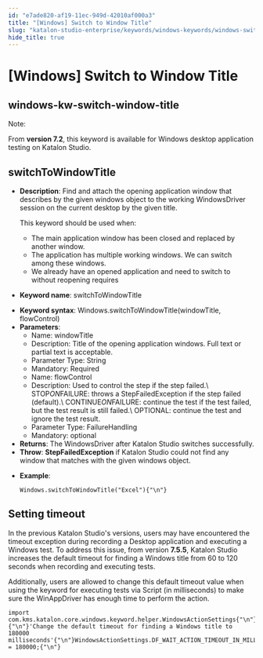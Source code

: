 ```yaml
---
id: "e7ade820-af19-11ec-949d-42010af000a3"
title: "[Windows] Switch to Window Title"
slug: "katalon-studio-enterprise/keywords/windows-keywords/windows-switch-to-window-title"
hide_title: true
---
```


# <a id="id_0" class="anchor_top_offset"/><a id="ariaid-title1" class="anchor_top_offset"/>[Windows] Switch to Window Title

  

## <a id="id_0__id" class="anchor_top_offset"/>windows-kw-switch-window-title

              
<div xmlns="http://www.w3.org/1999/xhtml" className="note note note_note"><span className="note__title">Note:</span> 
  <p className="p">From <strong className="ph b">version 7.2</strong>, this keyword is available for
    Windows desktop application testing on Katalon Studio.</p>
</div>
      
  

## <a id="id_0__id_1" class="anchor_top_offset"/>switchToWindowTitle

              
<ul xmlns="http://www.w3.org/1999/xhtml" className="ul">   <li className="li">     <p className="p">       <strong className="ph b">Description</strong>: Find and attach the opening       application window that describes by the given windows object to       the working WindowsDriver session on the current desktop by the       given title.</p>     <p className="p">This keyword should be used when:</p>     <ul className="ul">       <li className="li">The main application window has been closed and replaced by         another window.</li>       <li className="li">The application has multiple working windows. We can switch         among these windows.</li>       <li className="li">We already have an opened application and need to switch to         without reopening requires</li>     </ul>   </li>   <li className="li">     <p className="p">       <strong className="ph b">Keyword name</strong>: switchToWindowTitle</p>   </li>   <li className="li">     <strong className="ph b">Keyword syntax</strong>:     Windows.switchToWindowTitle(windowTitle, flowControl)</li>   <li className="li">     <strong className="ph b">Parameters</strong>:      <ul className="ul">       <li className="li">Name: windowTitle</li>       <li className="li">Description: Title of the opening application windows. Full         text or partial text is acceptable.</li>       <li className="li">Parameter Type: String</li>       <li className="li">Mandatory: Required</li>       <li className="li">Name: flowControl</li>       <li className="li">Description: Used to control the step if the step failed.\         STOP<em className="ph i">ON</em>FAILURE: throws a StepFailedException if the step         failed (default).\ CONTINUE<em className="ph i">ON</em>FAILURE: continue the test if         the test failed, but the test result is still failed.\ OPTIONAL:         continue the test and ignore the test result.</li>       <li className="li">Parameter Type: FailureHandling</li>       <li className="li">Mandatory: optional</li>     </ul>   </li>   <li className="li">     <strong className="ph b">Returns</strong>: The WindowsDriver after Katalon     Studio switches successfully.</li>   <li className="li">     <strong className="ph b">Throw</strong>: <strong className="ph b">StepFailedException</strong> if     Katalon Studio could not find any window that matches with the     given windows object.</li>   <li className="li">     <p className="p">       <strong className="ph b">Example</strong>:</p>     <pre className="pre codeblock"><code>Windows.switchToWindowTitle("Excel"){"\n"}</code></pre>   </li> </ul> 
      
  

## <a id="id_0__id_2" class="anchor_top_offset"/>Setting timeout

              
<p xmlns="http://www.w3.org/1999/xhtml" className="p">In the previous Katalon Studio's versions, users may have   encountered the timeout exception during recording a Desktop   application and executing a Windows test. To address this issue,   from version <strong className="ph b">7.5.5</strong>, Katalon Studio increases the   default timeout for finding a Windows title from 60 to 120 seconds   when recording and executing tests.</p> 
      
<p xmlns="http://www.w3.org/1999/xhtml" className="p">Additionally, users are allowed to change this default timeout   value when using the keyword for executing tests via Script (in   milliseconds) to make sure the WinAppDriver has enough time to   perform the action.</p> 
              
<pre xmlns="http://www.w3.org/1999/xhtml" className="pre codeblock"><code>import com.kms.katalon.core.windows.keyword.helper.WindowsActionSettings{"\n"}{"\n"}'Change the default timeout for finding a Windows title to 180000 milliseconds'{"\n"}WindowsActionSettings.DF_WAIT_ACTION_TIMEOUT_IN_MILLIS = 180000;{"\n"}</code></pre> 
            


